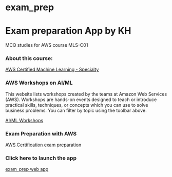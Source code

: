 # exam_prep
<h1>Exam preparation App by KH</h1>

MCQ studies for AWS course MLS-C01

<h3>About this course:</h3>

<a href='https://aws.amazon.com/certification/certified-machine-learning-specialty/'>AWS Certified Machine Learning - Specialty</a>


<h3>AWS Workshops on AI/ML</h3>

<p>This website lists workshops created by the teams at Amazon Web Services (AWS). Workshops are hands-on events designed to teach or introduce practical skills, techniques, or concepts which you can use to solve business problems.
You can filter by topic using the toolbar above.</p>

<a href='https://workshops.aws/categories/AI%2FML'>AI/ML Workshops</a>

<h3>Exam Preparation with AWS</h3>

<a href='https://aws.amazon.com/certification/certification-prep/'>AWS Certification exam preparation</a>


<h3>Click here to launch the app</h3>

<a href='https://wingsmaker.github.io/exam_prep/exam_prep.html'>exam_prep web app</a>

